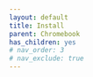 ```yaml
---
layout: default
title: Install
parent: Chromebook
has_children: yes
# nav_order: 3
# nav_exclude: true
---
```

